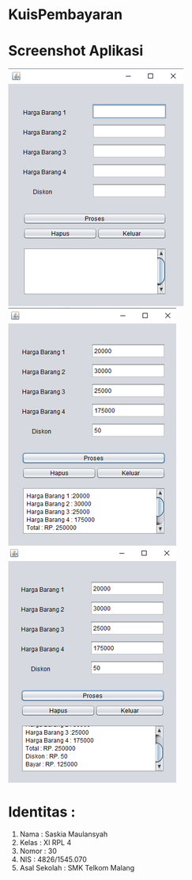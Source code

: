 # KuisPembayaran
# Screenshot Aplikasi
![screenshot 1](https://github.com/saskiamaulansyah/KuisPembayaran/blob/master/Screenshot%20(164).png)
![screenshot 2](https://github.com/saskiamaulansyah/KuisPembayaran/blob/master/Screenshot%20(165).png)
![screenshot 3](https://github.com/saskiamaulansyah/KuisPembayaran/blob/master/Screenshot%20(166).png)
# Identitas :
<ol>
<li> Nama : Saskia Maulansyah</li>
<li> Kelas : XI RPL 4</li>
<li>Nomor : 30</li>
<li>NIS : 4826/1545.070</li>
<li>Asal Sekolah : SMK Telkom Malang</li>
</ol>
